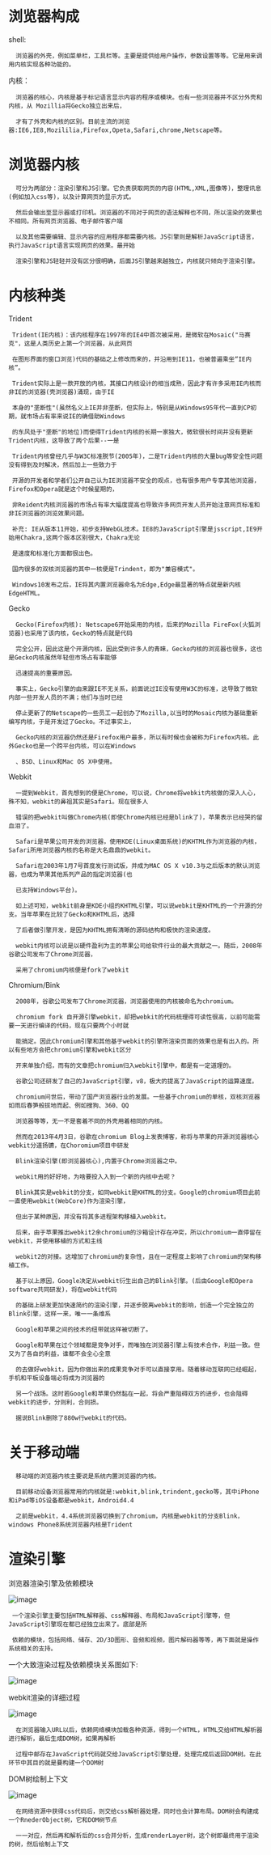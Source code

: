   # 浏览器构成
  
  
   shell:
      
      浏览器的外壳，例如菜单栏，工具栏等。主要是提供给用户操作，参数设置等等。它是用来调用内核实现各种功能的。
      
   内核：
    
      浏览器的核心，内核是基于标记语言显示内容的程序或模块。也有一些浏览器并不区分外壳和内核，从 Mozillia将Gecko独立出来后，
      
      才有了外壳和内核的区别。目前主流的浏览器:IE6,IE8,Mozililia,Firefox,Opeta,Safari,chrome,Netscape等。
      
      
   # 浏览器内核
   
      可分为两部分：渲染引擎和JS引擎。它负责获取网页的内容(HTML,XML,图像等)，整理讯息(例如加入css等)，以及计算网页的显示方式。
      
      然后会输出至显示器或打印机。浏览器的不同对于网页的语法解释也不同，所以渲染的效果也不相同。所有网页浏览器、电子邮件客户端
      
      以及其他需要编辑、显示内容的应用程序都需要内核。JS引擎则是解析JavaScript语言，执行JavaScript语言实现网页的效果。最开始
      
      渲染引擎和JS轻轻并没有区分很明确，后面JS引擎越来越独立，内核就只倾向于渲染引擎。
      
  # 内核种类
  
   Trident
   
     Trident(IE内核)：该内核程序在1997年的IE4中首次被采用，是微软在Mosaic("马赛克"，这是人类历史上第一个浏览器，从此网页
      
     在图形界面的窗口浏览)代码的基础之上修改而来的，并沿用到IE11，也被普遍乘坐“IE内核”。
      
     Trident实际上是一款开放的内核，其接口内核设计的相当成熟，因此才有许多采用IE内核而非IE的浏览器(壳浏览器)涌现，由于IE
      
     本身的"垄断性"(虽然名义上IE并非垄断，但实际上，特别是从Windows95年代一直到CP初期，就市场占有率来说IE的确借助Windows
      
     的东风处于"垄断"的地位)而使得Trident内核的长期一家独大，微软很长时间并没有更新Trident内核，这导致了两个后果--一是
      
     Trident内核曾经几乎与W3C标准脱节(2005年)，二是Trident内核的大量bug等安全性问题没有得到及时解决，然后加上一些致力于
      
     开源的开发者和学者们公开自己认为IE浏览器不安全的观点，也有很多用户专享其他浏览器，Firefox和Opera就是这个时候星期的，
      
     非Reident内核浏览器的市场占有率大幅度提高也导致许多网页开发人员开始注意网页标准和非IE浏览器的浏览效果问题。
      
     补充: IE从版本11开始，初步支持WebGL技术。IE8的JavaScript引擎是jsscript,IE9开始用Chakra,这两个版本区别很大，Chakra无论
      
     是速度和标准化方面都很出色。
      
     国内很多的双核浏览器的其中一核便是Trindent，即为"兼容模式"。
      
     Windows10发布之后，IE将其内置浏览器命名为Edge,Edge最显著的特点就是新内核EdgeHTML。
      
   Gecko
   
      Gecko(Firefox内核): Netscape6开始采用的内核，后来的Mozilla FireFox(火狐浏览器)也采用了该内核，Gecko的特点就是代码
        
      完全公开，因此这是个开源内核，因此受到许多人的青睐，Gecko内核的浏览器也很多，这也是Gecko内核虽然年轻但市场占有率能够
        
      迅速提高的重要原因。
        
      事实上，Gecko引擎的由来跟IE不无关系，前面说过IE没有使用W3C的标准，这导致了微软内部一些开发人员的不满；他们与当时已经
        
      停止更新了的Netscape的一些员工一起创办了Mozilla,以当时的Mosaic内核为基础重新编写内核，于是开发过了Gecko。不过事实上，
        
      Gecko内核的浏览器仍然还是Firefox用户最多，所以有时候也会被称为Firefox内核。此外Gecko也是一个跨平台内核，可以在Windows
        
      、BSD、Linux和Mac OS X中使用。
        
   Webkit
    
      一提到Webkit，首先想到的便是Chrome，可以说，Chrome将webkit内核做的深入人心，殊不知，webkit的鼻祖其实是Safari。现在很多人
        
      错误的把webkit叫做Chrome内核(即使Chrome内核已经是blink了)，苹果表示已经哭的留血泪了。
        
      Safari是苹果公司开发的浏览器，使用KDE(Linux桌面系统)的KHTML作为浏览器的内核，Safari所用浏览器内核的名称是大名鼎鼎的webkit。
        
      Safari在2003年1月7号首度发行测试版，并成为MAC OS X v10.3与之后版本的默认浏览器，也成为苹果其他系列产品的指定浏览器(也
        
      已支持Windows平台)。
        
      如上述可知，webkit前身是KDE小组的KHTML引擎，可以说webkit是KHTML的一个开源的分支。当年苹果在比较了Gecko和KHTML后，选择
        
      了后者做引擎开发，是因为KHTML拥有清晰的源码结构和极快的渲染速度。
        
      webkit内核可以说是以硬件盈利为主的苹果公司给软件行业的最大贡献之一。随后，2008年谷歌公司发布了Chrome浏览器，
        
      采用了chromium内核便是fork了webkit
        
  Chromium/Bink
  
      2008年，谷歌公司发布了Chrome浏览器，浏览器使用的内核被命名为chromium。
      
      chromium fork 自开源引擎webkit，却把webkit的代码梳理得可读性很高，以前可能需要一天进行编译的代码，现在只要两个小时就
      
      能搞定。因此Chromium引擎和其他基于webkit的引擎所渲染页面的效果也是有出入的。所以有些地方会把chromium引擎和webkit区分
      
      开来单独介绍，而有的文章把chromium归入webkit引擎中，都是有一定道理的。
      
      谷歌公司还研发了自己的JavaScript引擎，v8，极大的提高了JavaScript的运算速度。
      
      chromium问世后，带动了国产浏览器行业的发展。一些基于chromium的单核，双核浏览器如雨后春笋般拔地而起、例如搜狗、360、QQ
      
      浏览器等等，无一不是套着不同的外壳用着相同的内核。
      
      然而在2013年4月3日，谷歌在chromium Blog上发表博客，称将与苹果的开源浏览器核心webkit分道扬镳，在Choromium项目中研发
      
      Blink渲染引擎(即浏览器核心),内置于Chrome浏览器之中。
      
      webkit用的好好地，为啥要投入入到一个新的内核中去呢？
      
      Blink其实是webkit的分支，如同webkit是KHTML的分支。Google的chromium项目此前一直使用webkit(WebCore)作为渲染引擎，
      
      但出于某种原因，并没有将其多进程架构移植入webkit。
      
      后来，由于苹果推出webkit2余chromium的沙箱设计存在冲突，所以chromium一直停留在webkit，并使用移植的方式和主线
      
      webkit2的对接。这增加了chromium的复杂性，且在一定程度上影响了chromium的架构移植工作。
      
      基于以上原因，Google决定从webkit衍生出自己的Blink引擎。(后由Google和Opera software共同研发)，将在webkit代码
      
      的基础上研发更加快速简约的渲染引擎，并逐步脱离webkit的影响，创造一个完全独立的Blink引擎，这样一来，唯一一条维系
      
      Google和苹果之间的技术的纽带就这样被切断了。
      
      Google和苹果在过个领域都是竞争对手，而唯独在浏览器引擎上有技术合作，利益一致。但又为了各自的利益，谁都不会全心全意
      
      的去做好webkit，因为你做出来的成果竞争对手可以直接享用。随着移动互联网已经崛起，手机和平板设备端必将成为浏览器的
      
      另一个战场。这时若Google和苹果仍然黏在一起，将会严重阻碍双方的进步，也会阻碍webkit的进步，分则利，合则损。
      
      据说Blink删除了880w行webkit的代码。
      
  # 关于移动端

      移动端的浏览器内核主要说是系统内置浏览器的内核。
      
      目前移动设备浏览器常用的内核就是:webkit,blink,trindent,gecko等，其中iPhone和iPad等iOS设备都是webkit，Android4.4
      
      之前是webkit，4.4系统浏览器切换到了chromium，内核是webkit的分支Blink，windows Phone8系统浏览器内核是Trident
      
 # 渲染引擎
 
   浏览器渲染引擎及依赖模块
   
   ![image](https://user-gold-cdn.xitu.io/2018/4/4/1628f1a408ef0436?imageView2/0/w/1280/h/960/format/webp/ignore-error/1)
   
     一个渲染引擎主要包括HTML解释器、css解释器、布局和JavaScript引擎等，但JavaScript引擎现在都已经独立出来了。底部是所
     
     依赖的模块，包括网络、储存、2D/3D图形、音频和视频，图片解码器等等，再下面就是操作系统相关的支持。
     
   一个大致渲染过程及依赖模块关系图如下:
   
   ![image](https://user-gold-cdn.xitu.io/2018/4/4/1628f1a408fb77c3?imageView2/0/w/1280/h/960/format/webp/ignore-error/1)
   
   webkit渲染的详细过程
   
   ![image](https://user-gold-cdn.xitu.io/2018/4/4/1628f1a4744e0375?imageView2/0/w/1280/h/960/format/webp/ignore-error/1)
   
      在浏览器输入URL以后，依赖网络模块加载各种资源，得到一个HTML，HTML交给HTML解析器进行解析，最后生成DOM树，如果再解析
      
      过程中邮存在JavaScript代码就交给JavaScript引擎处理，处理完成后返回DOM树。在此环节中其目的就是要构建一个DOM树
      
   DOM树绘制上下文
   
  ![image](https://user-gold-cdn.xitu.io/2018/4/4/1628f1a494d9db07?imageView2/0/w/1280/h/960/format/webp/ignore-error/1)
   
      在网络资源中获得css代码后，则交给css解析器处理，同时也会计算布局。DOM树会构建成一个RnederObject树，它和DOM树节点
      
      一一对应，然后再和解析后的css合并分析，生成renderLayer树，这个树即最终用于渲染的树，然后绘制上下文
      
       
      
 
    
      
